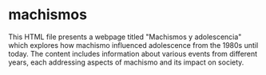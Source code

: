 # machismos
This HTML file presents a webpage titled "Machismos y adolescencia" which explores how machismo influenced adolescence from the 1980s until today. The content includes information about various events from different years, each addressing aspects of machismo and its impact on society.
